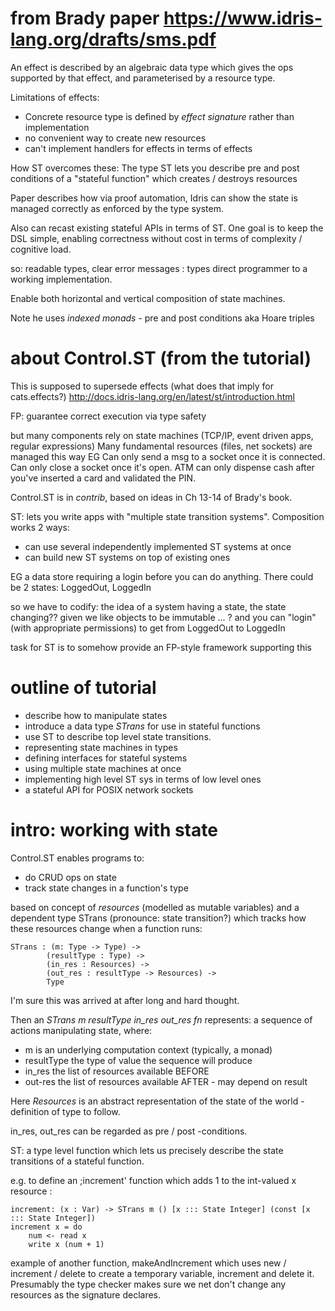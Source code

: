 # from Brady paper https://www.idris-lang.org/drafts/sms.pdf

An effect is described by an algebraic data type which gives the ops
supported by that effect, and parameterised by a resource type.

Limitations of effects:

- Concrete resource type is defined by *effect signature* rather than
implementation
- no convenient way to create new resources
- can't implement handlers for effects in terms of effects

How ST overcomes these: The type ST lets you describe pre and post 
conditions of a  "stateful function" which creates / destroys resources

Paper describes how via proof automation, Idris can show the state is
managed correctly as enforced by the type system.

Also can recast existing stateful APIs in terms of ST. 
One goal is to keep the DSL simple, enabling correctness without
cost in terms of complexity / cognitive load.

so: readable types, clear error messages : types
direct programmer to a working implementation.

Enable both horizontal and vertical composition of state machines.

Note he uses *indexed monads* - pre and post conditions aka Hoare triples

# about Control.ST (from the tutorial)

This is supposed to supersede effects (what does that imply for cats.effects?)
http://docs.idris-lang.org/en/latest/st/introduction.html 

FP: guarantee correct execution via type safety

but many components rely on state machines (TCP/IP, event driven apps,
regular expressions)
Many fundamental resources (files, net sockets) are managed this way
EG Can only send a msg to a socket once it is connected.
Can only close a socket once it's open.
ATM can only dispense cash after you've inserted a card and validated the PIN.

Control.ST is in *contrib*, based on ideas in Ch 13-14 of Brady's book. 

ST: lets you write apps with "multiple state transition systems".
Composition works 2 ways:

- can use several independently implemented ST systems at once
- can build new ST systems on top of existing ones

EG a data store requiring a login before you can do anything. 
There could be 2 states: LoggedOut, LoggedIn

so we have to codify: the idea of a system having a state, the state changing??
given we like objects to be immutable ... ? 
and you can "login" (with appropriate permissions) to get from
LoggedOut to LoggedIn

task for ST is to somehow provide an FP-style framework supporting this

# outline of tutorial

- describe how to manipulate states
- introduce a data type *STrans* for use in stateful functions
- use ST to describe top level state transitions.
- representing state machines in types
- defining interfaces for stateful systems
- using multiple state machines at once
- implementing high level ST sys in terms of low level ones
- a stateful API for POSIX network sockets

# intro: working with state

Control.ST enables programs to:

- do CRUD ops on state 
- track state changes in a function's type
 
based on concept of *resources* (modelled as mutable variables)
and a dependent type STrans (pronounce: state transition?)
which tracks how these resources change when a function runs: 

    STrans : (m: Type -> Type) ->
            (resultType : Type) ->
            (in_res : Resources) ->
            (out_res : resultType -> Resources) ->
            Type
            
I'm sure this was arrived at after long and hard thought.  

Then an *STrans m resultType in_res out_res fn* represents:
a sequence of actions manipulating state, where:

- m is an underlying computation context (typically, a monad)
- resultType the type of value the sequence will produce
- in_res the list of resources available BEFORE
- out-res the list of resources available AFTER - may depend on result

Here *Resources* is an abstract representation of the state of the world -
definition of type to follow.

in_res, out_res can be regarded as pre / post -conditions.

ST: a type level function which lets us precisely describe the
state transitions of a stateful function.
           
e.g. to define an ;increment' function which adds 1 to the int-valued x resource :

    increment: (x : Var) -> STrans m () [x ::: State Integer] (const [x ::: State Integer])
    increment x = do 
        num <- read x
        write x (num + 1)
        
example of another function, makeAndIncrement which uses new / increment / delete
to create a temporary variable, increment and delete it. Presumably the type checker
makes sure we net don't change any resources as the signature declares.        
            
 
